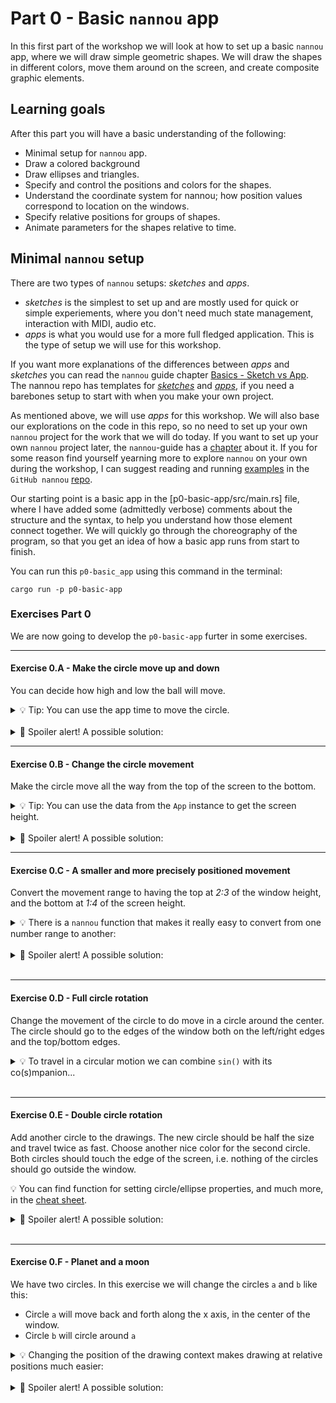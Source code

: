 # Part 0 - Basic `nannou` app

In this first part of the workshop we will look at how to set up a basic `nannou` app, where we will draw simple geometric shapes.
We will draw the shapes in different colors, move them around on the screen, and create composite graphic elements.

## Learning goals
After this part you will have a basic understanding of the following:
* Minimal setup for `nannou` app.
* Draw a colored background
* Draw ellipses and triangles.
* Specify and control the positions and colors for the shapes.
* Understand the coordinate system for nannou; how position values correspond to location on the windows.
* Specify relative positions for groups of shapes.
* Animate parameters for the shapes relative to time.

## Minimal `nannou` setup
There are two types of `nannou` setups: _sketches_ and _apps_.

* _sketches_ is the simplest to set up and are mostly used for quick or simple experiements, where you don't need much state management, interaction with MIDI, audio etc.
* _apps_ is what you would use for a more full fledged application. This is the type of setup we will use for this workshop.

If you want more explanations of the differences between _apps_ and _sketches_ you can read the `nannou` guide chapter [Basics - Sketch vs App](https://guide.nannou.cc/tutorials/basics/sketch-vs-app.html).
The nannou repo has templates for [_sketches_](https://github.com/nannou-org/nannou/blob/master/examples/templates/template_sketch.rs) and [_apps_](https://github.com/nannou-org/nannou/blob/master/examples/templates/template_app.rs), if you need a barebones setup to start with when you make your own project.

As mentioned above, we will use _apps_ for this workshop.
We will also base our explorations on the code in this repo, so no need to set up your own `nannou` project for the work that we will do today.
If you want to set up your own `nannou` project later, the `nannou`-guide has a [chapter](https://guide.nannou.cc/getting_started/create_a_project.html) about it.
If you for some reason find yourself yearning more to explore `nannou` on your own during the workshop, I can suggest reading and running [examples](https://guide.nannou.cc/getting_started/running_examples.html) in the `GitHub nannou` [repo](https://github.com/nannou-org/nannou).

Our starting point is a basic app in the [p0-basic-app/src/main.rs] file, where I have added some (admittedly verbose) comments about the structure and the syntax, to help you understand how those element connect together.
We will quickly go through the choreography of the program, so that you get an idea of how a basic app runs from start to finish.

You can run this `p0-basic_app` using this command in the terminal:
```
cargo run -p p0-basic-app
```

### Exercises Part 0
We are now going to develop the `p0-basic-app` furter in some exercises.

---

#### Exercise 0.A - Make the circle move up and down
You can decide how high and low the ball will move.
<details> <summary>💡 Tip: You can use the app time to move the circle. </summary>

```rust
app.time;
```

</details>
<br/>

<details><summary> 🙈 Spoiler alert! A possible solution: </summary>

```rust
    draw.ellipse()
        .y(app.time.sin() * 200.0 )
        .color(MAGENTA);
```

</details>

---

#### Exercise 0.B - Change the circle movement
Make the circle move all the way from the top of the screen to the bottom.
<details> <summary>💡 Tip: You can use the data from the <code>App</code> instance to get the screen height. </summary>

```rust
let r = app.window_rect();
r.w(); //total width
r.h(); //total height
r.top(); //top of the window
r.botton(); //bottom of the window
r.right(); //right edge of the window
r.left(); //left edge of the window
```

</details>
<br/>

<details><summary> 🙈 Spoiler alert! A possible solution: </summary>

```rust
    //Get the window rect
    let r = app.window_rect();
    //The output range from the `sin()` function is -1.0 - 1.0
    //Since the window coordinates for nannou has x:0.0,y:0.0 as the center of the window,
    // converting the range -1.0 to 1.0 to the full height of the window is as simple as
    // multiplying with half the window height.
    let y_pos = app.time.sin() * r.h() * 0.5;
    //Use the draw instance to draw an ellipse.
    draw.ellipse(i)
        .y(y_pos)
        .color(MAGENTA);
```

</details>

---

#### Exercise 0.C - A smaller and more precisely positioned movement
Convert the movement range to having the top at _2:3_ of the window height, and the bottom at _1:4_ of the screen height.

<details><summary>💡 There is a <code>nannou</code> function that makes it really easy to convert from one number range to another: </summary>

```rust
let a = 0.5;
let b = map_range(a, 0.0, 1.0, 10.0, 20.0); // => 15.0
```

</details>
<br/>

<details><summary> 🙈 Spoiler alert! A possible solution: </summary>

```rust
    //Use the top and bottom values from the window rect to make it simpler to convert value
    // ranges.
    let y_top = map_range(2.0/3.0, 0.0, 1.0, r.bottom(), r.top());
    let y_bottom = map_range(1.0/4.0, 0.0, 1.0, r.bottom(), r.top());
    let y_pos = map_range(app.time.sin(), -1.0, 1.0, y_bottom, y_top);
```

</details>
<br/>

--- 

#### Exercise 0.D - Full circle rotation
Change the movement of the circle to do move in a circle around the center.
The circle should go to the edges of the window both on the left/right edges and the top/bottom edges.


<details><summary>💡 To travel in a circular motion we can combine <code>sin()</code> with its co(s)mpanion... </summary>

```rust
//We can combine `sin` and `cos` to create movement in circles.
draw.ellipse()
    .y(app.time.sin() * 200.0)
    .x(app.time.cos() * 200.0)
    .color(MAGENTA);
```

</details>
<br/>

---

#### Exercise 0.E - Double circle rotation
Add another circle to the drawings.
The new circle should be half the size and travel twice as fast.
Choose another nice color for the second circle.
Both circles should touch the edge of the screen, i.e. nothing of the circles should go outside the window.

💡 You can find function for setting circle/ellipse properties, and much more, in the [cheat sheet](/cheat-sheet.md#draw-circles-and-ellipses).


<details><summary> 🙈 Spoiler alert! A possible solution: </summary>

```rust
    let circle_radius_a = 50.0;
    let pos_a = vec2(
        map_range(app.time.sin(), -1.0, 1.0, r.left() + circle_radius_a,   r.right() - circle_radius_a),
        map_range(app.time.cos(), -1.0, 1.0, r.bottom() + circle_radius_a, r.top() - circle_radius_a),
        );

    let circle_radius_b = circle_radius_a / 2.0;
    let pos_b = vec2(
        map_range((2.0 * app.time).sin(), -1.0, 1.0, r.left() + circle_radius_b,   r.right() - circle_radius_b ),
        map_range((2.0 * app.time).cos(), -1.0, 1.0, r.bottom() + circle_radius_b, r.top() - circle_radius_b ),
        );

    //Use the draw instance to draw an ellipse.
    draw.ellipse()
        .xy(pos_a)
        .radius(circle_radius_a)
        .color(MAGENTA);
    draw.ellipse()
        .xy(pos_b)
        .radius(circle_radius_b)
        .color(ORANGE);
```

</details>
<br/>

---
#### Exercise 0.F - Planet and a moon
We have two circles.
In this exercise we will change the circles `a` and `b` like this:

- Circle `a` will move back and forth along the x axis, in the center of the window.
- Circle `b` will circle around `a`

<details><summary>💡 Changing the position of the drawing context makes drawing at relative positions much easier: </summary>
We have already seen that we can change the position of an ellipse using the <code>xy()</code> function.
Well, the same type of function can be used for the `draw` instance as well:

```rust
draw.x_y(-100.0, 0.0);
```

</details>
<br/>

<details><summary> 🙈 Spoiler alert! A possible solution: </summary>

```rust
let circle_radius_a = 50.0;
let pos_a = vec2( (app.time * 0.5).sin() * app.window_rect().w() * 0.25, 0.0);

draw.ellipse()
    .xy(pos_a)
    .radius(circle_radius_a)
    .color(MAGENTA);

//Instead of moving the next circle, we move the whole draw instance to a new position.
//This effectively moves the center for the drawing to the position of circle `a`, thus drawing
// circle `b` in relation to that point becomes much easier.
let draw = draw.xy(pos_a);

let circle_radius_b = circle_radius_a / 2.0;
let pos_b = vec2(
    (3.0 * app.time).sin() * 100.0,
    (3.0 * app.time).cos() * 100.0,
    );

draw.ellipse()
    .xy(pos_b)
    .radius(circle_radius_b)
    .color(ORANGE);
```

</details>
<br/>


